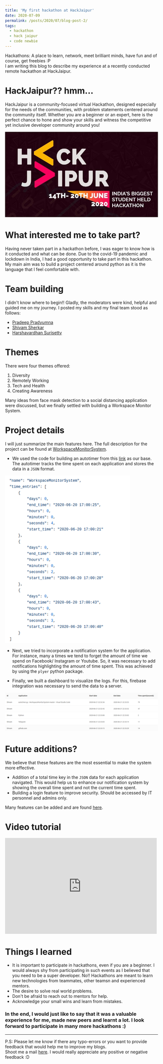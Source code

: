 ```yaml
---
title: 'My first hackathon at HackJaipur'
date: 2020-07-09
permalink: /posts/2020/07/blog-post-2/
tags:
  - hackathon
  - hack jaipur
  - code newbie
---
```


Hackathons: A place to learn, network, meet brilliant minds, have fun and of course, get freebies :P  
I am writing this blog to describe my experience at a recently conducted remote hackathon at HackJaipur.  

# HackJaipur?? hmm...
HackJaipur is a community-focused virtual Hackathon, designed especially for the needs of the communities, with problem statements centered around the community itself. Whether you are a beginner or an expert, here is the perfect chance to hone and show your skills and witness the competitive yet inclusive developer community around you! 

<img src="/images/hackjaipur.jpeg">

# What interested me to take part?
Having never taken part in a hackathon before, I was eager to know how is it conducted and what can be done. Due to the covid-19 pandemic and lockdown in India, I had a good opportunity to take part in this hackathon. My main aim was to build a project centered around python as it is the language that I feel comfortable with.  

# Team building
I didn't know where to begin!! Gladly, the moderators were kind, helpful and guided me on my journey. I posted my skills and my final team stood as follows:

- [Pradeep Pradyumna](https://github.com/pradeepradyumna)
- [Shivam Sherkar](https://github.com/ShivamSherkar23)
- [Harshavardhan Surisetty](https://github.com/harsha-iiiv)

# Themes
There were four themes offered:  
1. Diversity
2. Remotely Working
3. Tech and Health 
4. Creating Awareness

Many ideas from face mask detection to a social distancing application were discussed, but we finally settled with building a Workspace Monitor System.

# Project details
I will just summarize the main features here. The full description for the project can be found at [WorkspaceMonitorSystem](https://github.com/pradeepradyumna/WorkspaceMonitorSystem/blob/master/README.md).  
* We used the code for building an autotimer from this [link](https://github.com/KalleHallden/AutoTimer) as our base. The autotimer tracks the time spent on each application and stores the data in a `JSON` format.  
<img src="/images/json_data.png">

* Next, we tried to incorporate a notification system for the application. For instance, many a times we tend to forget the amount of time we spend on Facebook/ Instagram or Youtube. So, it was necessary to add notifications highlighting the amount of time spent. This was achieved by using the `plyer` python package. 

* Finally, we built a dashboard to visualize the logs. For this, firebase integration was necessary to send the data to a server.  
<img src="/images/dashboard.png">

# Future additions?
We believe that these features are the most essential to make the system more effective.
* Addition of a total time key in the `JSON` data for each application navigated. This would help us to enhance our notification system by showing the overall time spent and not the current time spent.
* Building a login feature to improve security. Should be accessed by IT personnel and admins only.  

Many features can be added and are found [here](https://github.com/pradeepradyumna/WorkspaceMonitorSystem#future-scope).

# Video tutorial

<div class="embed-container">
<iframe width="500" height="315" src="https://www.youtube.com/embed/TSFS25x0Rfw" frameborder="0" allow="accelerometer; autoplay; encrypted-media; gyroscope; picture-in-picture" allowfullscreen></iframe>
</div>

# Things I learned
* It is important to participate in hackathons, even if you are a beginner. I would always shy from participating in such events as I believed that you need to be a super developer. No!! Hackathons are meant to learn new technologies from teammates, other teamsn and experienced mentors.
* The desire to solve real world problems.
* Don't be afraid to reach out to mentors for help.
* Acknowledge your small wins and learn from mistakes.


### In the end, I would just like to say that it was a valuable experience for me, made new peers and learnt a lot. I look forward to participate in many more hackathons :)  
---
P.S: Please let me know if there any typo-errors or you want to provide feedback that would help me to improve my blogs.  
Shoot me a mail [here](mailto:rustagi.kunal@outlook.com?subject=[GitHub%20Page]%20Blog%20on%20HackJaipur). I would really appreciate any positive or negative feedback :D
